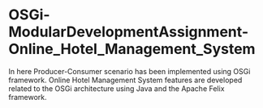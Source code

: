 # OSGi-ModularDevelopmentAssignment-Online_Hotel_Management_System

In here Producer-Consumer scenario has been implemented using OSGi framework. Online Hotel Management System features are developed related to the OSGi architecture using Java and the Apache Felix framework.

